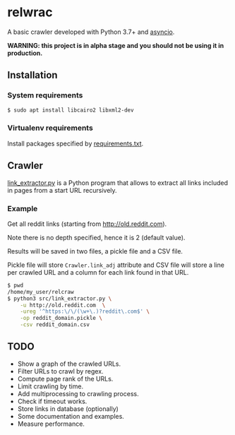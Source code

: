 # relwrac

A basic crawler developed with Python 3.7+
and [asyncio](https://docs.python.org/3/library/asyncio.html).

**WARNING: this project is in alpha stage and you should not be using it in production.**

## Installation

### System requirements

```bash
$ sudo apt install libcairo2 libxml2-dev
```

### Virtualenv requirements

Install packages specified by [requirements.txt](/requirements.txt).

## Crawler

[link_extractor.py](/src/link_extractor.py) is a Python program that allows to extract
all links included in pages from a start URL recursively.

### Example

Get all reddit links (starting from http://old.reddit.com).

Note there is no depth specified, hence it is 2 (default value).

Results will be saved in two files, a pickle file and a CSV file.

Pickle file will store `Crawler.link_adj` attribute and CSV file
will store a line per crawled URL and a column for each link found
in that URL.

```bash
$ pwd
/home/my_user/relcraw
$ python3 src/link_extractor.py \
    -u http://old.reddit.com  \
    -ureg '^https:\/\/(\w+\.)?reddit\.com$' \
    -op reddit_domain.pickle \
    -csv reddit_domain.csv
```

## TODO

- Show a graph of the crawled URLs.
- Filter URLs to crawl by regex.
- Compute page rank of the URLs.
- Limit crawling by time.
- Add multiprocessing to crawling process.
- Check if timeout works.
- Store links in database (optionally)
- Some documentation and examples.
- Measure performance.
